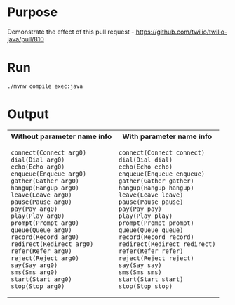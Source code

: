 # Purpose

Demonstrate the effect of this pull request - https://github.com/twilio/twilio-java/pull/810

# Run

```
./mvnw compile exec:java
```

# Output

<table>
<tr>
<th>Without parameter name info</th>
<th>With parameter name info</th>
</tr>
<tr>
<td>

```
connect(Connect arg0)
dial(Dial arg0)
echo(Echo arg0)
enqueue(Enqueue arg0)
gather(Gather arg0)
hangup(Hangup arg0)
leave(Leave arg0)
pause(Pause arg0)
pay(Pay arg0)
play(Play arg0)
prompt(Prompt arg0)
queue(Queue arg0)
record(Record arg0)
redirect(Redirect arg0)
refer(Refer arg0)
reject(Reject arg0)
say(Say arg0)
sms(Sms arg0)
start(Start arg0)
stop(Stop arg0)
```
</td>
<td>

```
connect(Connect connect)
dial(Dial dial)
echo(Echo echo)
enqueue(Enqueue enqueue)
gather(Gather gather)
hangup(Hangup hangup)
leave(Leave leave)
pause(Pause pause)
pay(Pay pay)
play(Play play)
prompt(Prompt prompt)
queue(Queue queue)
record(Record record)
redirect(Redirect redirect)
refer(Refer refer)
reject(Reject reject)
say(Say say)
sms(Sms sms)
start(Start start)
stop(Stop stop)
```
</td>
</tr>
</table>
